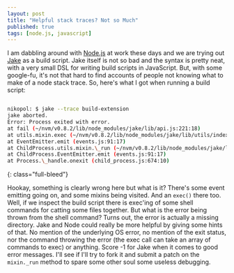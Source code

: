 ```yaml
---
layout: post
title: "Helpful stack traces? Not so Much"
published: true
tags: [node.js, javascript]
---
```


I am dabbling around with [Node.js](http://nodejs.org) at work these days and we are trying out [Jake](https://github.com/mde/jake) as a build script. Jake itself is not so bad and the syntax is pretty neat, with a very small DSL for writing build scripts in JavaScript. But, with some google-fu, it's not that hard to find accounts of people not knowing what to make of a node stack trace. So, here's what I got when running a build script:

```bash

nikopol: $ jake --trace build-extension
jake aborted.
Error: Process exited with error.
at fail (~/nvm/v0.8.2/lib/node_modules/jake/lib/api.js:221:18)
at utils.mixin.exec (~/nvm/v0.8.2/lib/node_modules/jake/lib/utils/index.js:64:9)
at EventEmitter.emit (events.js:91:17)
at ChildProcess.utils.mixin.\_run (~/nvm/v0.8.2/lib/node_modules/jake/lib/utils/index.js:186:20)
at ChildProcess.EventEmitter.emit (events.js:91:17)
at Process.\_handle.onexit (child_process.js:674:10)

```
{: class="full-bleed"}

Hookay, something is clearly wrong here but what is it? There's some event emitting going on, and some mixins being visited. And an `exec()` there too. Well, if we inspect the build script there is exec'ing of some shell commands for catting some files together. But what is the error being thrown from the shell command? Turns out, the error is actually a missing directory. Jake and Node could really be more helpful by giving some hints of that. No mention of the underlying OS error, no mention of the exit status, nor the command throwing the error (the exec call can take an array of commands to exec) or anything. Score -1 for Jake when it comes to good error messages. I'll see if I'll try to fork it and submit a patch on the `mixin._run` method to spare some other soul some useless debugging.
